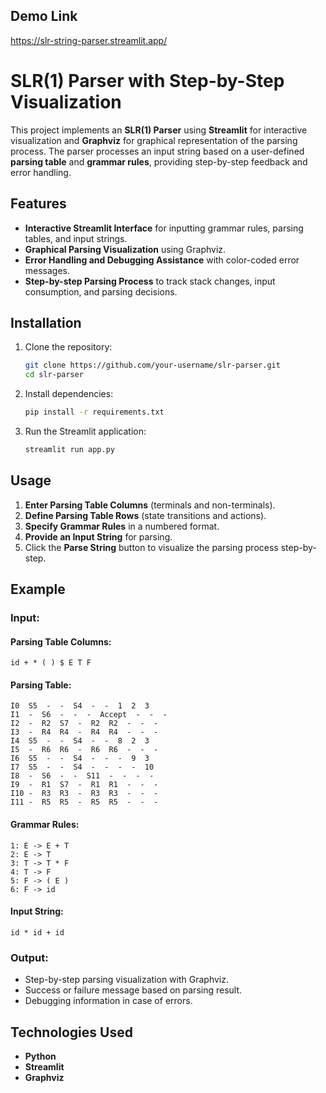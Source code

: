 ## Demo Link
https://slr-string-parser.streamlit.app/

# SLR(1) Parser with Step-by-Step Visualization

This project implements an **SLR(1) Parser** using **Streamlit** for interactive visualization and **Graphviz** for graphical representation of the parsing process. The parser processes an input string based on a user-defined **parsing table** and **grammar rules**, providing step-by-step feedback and error handling.

## Features
- **Interactive Streamlit Interface** for inputting grammar rules, parsing tables, and input strings.
- **Graphical Parsing Visualization** using Graphviz.
- **Error Handling and Debugging Assistance** with color-coded error messages.
- **Step-by-step Parsing Process** to track stack changes, input consumption, and parsing decisions.

## Installation

1. Clone the repository:
   ```sh
   git clone https://github.com/your-username/slr-parser.git
   cd slr-parser
   ```

2. Install dependencies:
   ```sh
   pip install -r requirements.txt
   ```

3. Run the Streamlit application:
   ```sh
   streamlit run app.py
   ```

## Usage

1. **Enter Parsing Table Columns** (terminals and non-terminals).
2. **Define Parsing Table Rows** (state transitions and actions).
3. **Specify Grammar Rules** in a numbered format.
4. **Provide an Input String** for parsing.
5. Click the **Parse String** button to visualize the parsing process step-by-step.

## Example

### Input:
#### Parsing Table Columns:
```
id + * ( ) $ E T F
```

#### Parsing Table:
```
I0  S5  -  -  S4  -  -  1  2  3
I1  -  S6  -  -  -  Accept  -  -  -
I2  -  R2  S7  -  R2  R2  -  -  -
I3  -  R4  R4  -  R4  R4  -  -  -
I4  S5  -  -  S4  -  -  8  2  3
I5  -  R6  R6  -  R6  R6  -  -  -
I6  S5  -  -  S4  -  -  -  9  3
I7  S5  -  -  S4  -  -  -  -  10
I8  -  S6  -  -  S11  -  -  -  -
I9  -  R1  S7  -  R1  R1  -  -  -
I10 -  R3  R3  -  R3  R3  -  -  -
I11 -  R5  R5  -  R5  R5  -  -  -
```

#### Grammar Rules:
```
1: E -> E + T
2: E -> T
3: T -> T * F
4: T -> F
5: F -> ( E )
6: F -> id
```

#### Input String:
```
id * id + id
```

### Output:
- Step-by-step parsing visualization with Graphviz.
- Success or failure message based on parsing result.
- Debugging information in case of errors.

## Technologies Used
- **Python**
- **Streamlit**
- **Graphviz**
